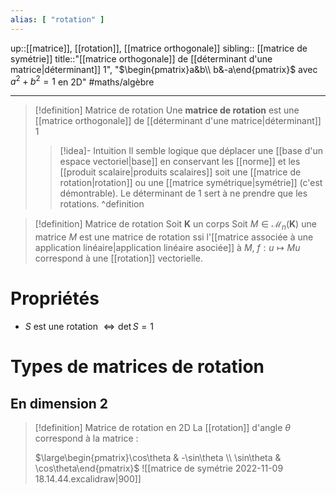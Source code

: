 ```yaml
---
alias: [ "rotation" ]
---
```

up::[[matrice]], [[rotation]], [[matrice orthogonale]]
sibling:: [[matrice de symétrie]]
title::"[[matrice orthogonale]] de [[déterminant d'une matrice|déterminant]] 1", "$\begin{pmatrix}a&b\\ b&-a\end{pmatrix}$ avec $a^{2}+b^{2}=1$ en 2D"
#maths/algèbre 

---

> [!definition] Matrice de rotation
> Une **matrice de rotation** est une [[matrice orthogonale]] de [[déterminant d'une matrice|déterminant]] $1$
> > [!idea]- Intuition
> > Il semble logique que déplacer une [[base d'un espace vectoriel|base]] en conservant les [[norme]] et les [[produit scalaire|produits scalaires]] soit une [[matrice de rotation|rotation]] ou une [[matrice symétrique|symétrie]] (c'est démontrable).
> > Le déterminant de $1$ sert à ne prendre que les rotations.
^definition

> [!definition] Matrice de rotation
> Soit $\mathbf{K}$ un corps
> Soit $M \in \mathcal{M}_{n}(\mathbf{K})$ une matrice
> $M$ est une matrice de rotation ssi l'[[matrice associée à une application linéaire|application linéaire asociée]] à $M$, $f: u \mapsto Mu$ correspond à une [[rotation]] vectorielle. 


# Propriétés

 - $S \text{ est une rotation } \iff \det S = 1$

# Types de matrices de rotation

## En dimension 2

> [!definition] Matrice de rotation en 2D
> La [[rotation]] d'angle $\theta$ correspond à la matrice :
> 
> $\large\begin{pmatrix}\cos\theta & -\sin\theta \\ \sin\theta & \cos\theta\end{pmatrix}$
> ![[matrice de symétrie 2022-11-09 18.14.44.excalidraw|900]]

